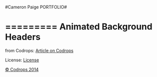 #Cameron Paige PORTFOLIO#

=========
Animated Background Headers
=========

from Codrops: [Article on Codrops](http://tympanus.net/codrops/?p=20153)

License: [License](http://tympanus.net/codrops/licensing/)

[© Codrops 2014](http://www.codrops.com)


